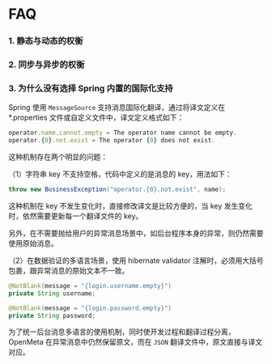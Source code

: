 # FAQ

### 1. 静态与动态的权衡

### 2. 同步与异步的权衡

### 3. 为什么没有选择 Spring 内置的国际化支持
Spring 使用 `MessageSource` 支持消息国际化翻译，通过将译文定义在 *.properties 文件或自定义文件中，译文定义格式如下：

```jsx
operator.name.cannot.empty = The operator name cannot be empty.
operator.{0}.not.exist = The operator {0} does not exist.
```

这种机制存在两个明显的问题：

（1）字符串 key 不支持空格，代码中定义的是消息的 key，用法如下：

```java
throw new BusinessException("operator.{0}.not.exist", name);
```

这种机制在 key 不发生变化时，直接修改译文是比较方便的，当 key 发生变化时，依然需要更新每一个翻译文件的 key。

另外，在不需要抛给用户的异常消息场景中，如后台程序本身的异常，则仍然需要使用原始消息。

（2）在数据验证的多语言场景，使用 hibernate validator 注解时，必须用大括号包裹，跟异常消息的原始文本不一致。

```java
@NotBlank(message = "{login.username.empty}")
private String username;

@NotBlank(message = "{login.password.empty}")
private String password;
```

为了统一后台消息多语言的使用机制，同时使开发过程和翻译过程分离，OpenMeta 在异常消息中仍然保留原文，而在 `JSON` 翻译文件中，原文直接与译文对应。
